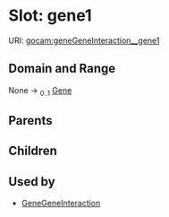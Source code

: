 
# Slot: gene1




URI: [gocam:geneGeneInteraction__gene1](http://w3id.org/ontogpt/gocam/geneGeneInteraction__gene1)


## Domain and Range

None &#8594;  <sub>0..1</sub> [Gene](Gene.md)

## Parents


## Children


## Used by

 * [GeneGeneInteraction](GeneGeneInteraction.md)
